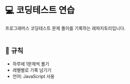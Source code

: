 # 💻 코딩테스트 연습
프로그래머스 코딩테스트 문제 풀이를 기록하는 레파지토리입니다.<br><br>

## 📌 규칙
- 하루에 1문제씩 풀기<br>
- 레벨별로 기록 남기기<br>
- 언어: JavaScript 사용
<br>
